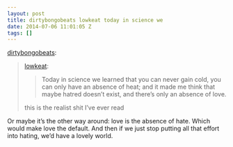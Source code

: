 ```yaml
---
layout: post
title: dirtybongobeats lowkeat today in science we
date: 2014-07-06 11:01:05 Z
tags: []
---
```

[dirtybongobeats](http://dirtybongobeats.tumblr.com/post/48811177926/lowkeat-today-in-science-we-learned-that-you):

> [lowkeat](http://lowkeat.tumblr.com/post/48797670918/today-in-science-we-learned-that-you-can-never):
> 
> > Today in science we learned that you can never gain cold, you can only have an absence of heat; and it made me think that maybe hatred doesn’t exist, and there’s only an absence of love.
> 
> this is the realist shit I’ve ever read

Or maybe it’s the other way around: love is the absence of hate. Which would make love the default. And then if we just stop putting all that effort into hating, we’d have a lovely world.
